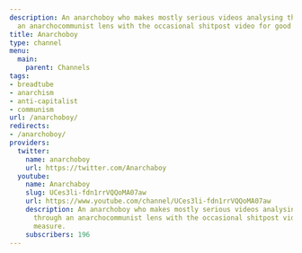 ```yaml
---
description: An anarchoboy who makes mostly serious videos analysing the world through
  an anarchocommunist lens with the occasional shitpost video for good measure.
title: Anarchoboy
type: channel
menu:
  main:
    parent: Channels
tags:
- breadtube
- anarchism
- anti-capitalist
- communism
url: /anarchoboy/
redirects:
- /anarchoboy/
providers:
  twitter:
    name: anarchoboy
    url: https://twitter.com/Anarchaboy
  youtube:
    name: Anarchaboy
    slug: UCes3li-fdn1rrVQQoMA07aw
    url: https://www.youtube.com/channel/UCes3li-fdn1rrVQQoMA07aw
    description: An anarchoboy who makes mostly serious videos analysing the world
      through an anarchocommunist lens with the occasional shitpost video for good
      measure.
    subscribers: 196
---
```

